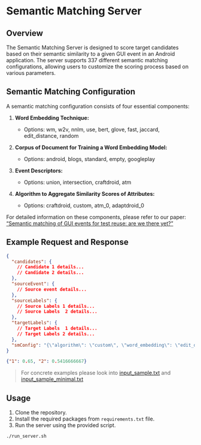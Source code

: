 # Semantic Matching Server

## Overview

The Semantic Matching Server is designed to score target candidates based on their semantic similarity to a given GUI event in an Android application. The server supports 337 different semantic matching configurations, allowing users to customize the scoring process based on various parameters.

## Semantic Matching Configuration

A semantic matching configuration consists of four essential components:

1. **Word Embedding Technique:**
   - Options: wm, w2v, nnlm, use, bert, glove, fast, jaccard, edit_distance, random

2. **Corpus of Document for Training a Word Embedding Model:**
   - Options: android, blogs, standard, empty, googleplay

3. **Event Descriptors:**
   - Options: union, intersection, craftdroid, atm

4. **Algorithm to Aggregate Similarity Scores of Attributes:**
   - Options: craftdroid, custom, atm_0, adaptdroid_0

For detailed information on these components, please refer to our paper: [“Semantic matching of GUI events for test reuse: are we there yet?”](https://dl.acm.org/doi/abs/10.1145/3460319.3464827)

## Example Request and Response

```json
{
  "candidates": {
    // Candidate 1 details...
    // Candidate 2 details...
  },
  "sourceEvent": {
    // Source event details...
  },
  "sourceLabels": {
    // Source Labels 1 details...
    // Source Labels  2 details...
  },
  "targetLabels": {
    // Target Labels  1 details...
    // Target Labels 2 details...
  },
  "smConfig": "{\"algorithm\": \"custom\", \"word_embedding\": \"edit_distance\", \"descriptors\": \"union\", \"training_set\": \"empty\", \"app_pair\": \"craftdroid\"}"
}

{"1": 0.65, "2": 0.5416666667}
```

> For concrete examples please look into [input_sample.txt](server/input_sample.txt) and [input_sample_minimal.txt](server/input_sample_minimal.txt)
## Usage

1. Clone the repository.
2. Install the required packages from `requirements.txt` file.
3. Run the server using the provided script.

```bash
./run_server.sh
```
